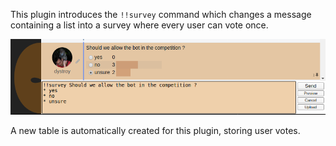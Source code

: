 
This plugin introduces the `!!survey` command which changes a message containing a list into a survey where every user can vote once.

![survey](doc/survey-edit.png)

A new table is automatically created for this plugin, storing user votes.
